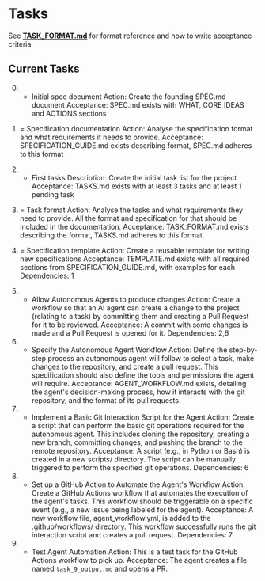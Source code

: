 # Tasks

See **[TASK_FORMAT.md](TASK_FORMAT.md)** for format reference and how to write acceptance criteria.

## Current Tasks

0) + Initial spec document
   Action: Create the founding SPEC.md document
   Acceptance: SPEC.md exists with WHAT, CORE IDEAS and ACTIONS sections

1) = Specification documentation
   Action: Analyse the specification format and what requirements it needs to provide.
   Acceptance: SPECIFICATION_GUIDE.md exists describing format, SPEC.md adheres to this format

2) + First tasks
   Description: Create the initial task list for the project
   Acceptance: TASKS.md exists with at least 3 tasks and at least 1 pending task

3) = Task format
   Action: Analyse the tasks and what requirements they need to provide. All the format and specification for that should be included in the documentation.
   Acceptance: TASK_FORMAT.md exists describing the format, TASKS.md adheres to this format

4) = Specification template
   Action: Create a reusable template for writing new specifications
   Acceptance: TEMPLATE.md exists with all required sections from SPECIFICATION_GUIDE.md, with examples for each
   Dependencies: 1

5) - Allow Autonomous Agents to produce changes
   Action: Create a workflow so that an AI agent can create a change to the project (relating to a task) by committing them and creating a Pull Request for it to be reviewed.
   Acceptance: A commit with some changes is made and a Pull Request is opened for it.
   Dependencies: 2,6

6) + Specify the Autonomous Agent Workflow
   Action: Define the step-by-step process an autonomous agent will follow to select a task, make changes to the repository, and create a pull request. This specification should also define the tools and permissions the agent will require.
   Acceptance: AGENT_WORKFLOW.md exists, detailing the agent's decision-making process, how it interacts with the git repository, and the format of its pull requests.

7) + Implement a Basic Git Interaction Script for the Agent
    Action: Create a script that can perform the basic git operations required for the autonomous agent. This includes cloning the repository, creating a new branch, committing changes, and pushing the branch to the remote repository.
    Acceptance: A script (e.g., in Python or Bash) is created in a new scripts/ directory. The script can be manually triggered to perform the specified git operations.
    Dependencies: 6

8) - Set up a GitHub Action to Automate the Agent's Workflow
    Action: Create a GitHub Actions workflow that automates the execution of the agent's tasks. This workflow should be triggerable on a specific event (e.g., a new issue being labeled for the agent).
    Acceptance: A new workflow file, agent_workflow.yml, is added to the .github/workflows/ directory. This workflow successfully runs the git interaction script and creates a pull request.
    Dependencies: 7
    
9) - Test Agent Automation
   Action: This is a test task for the GitHub Actions workflow to pick up.
   Acceptance: The agent creates a file named `task_9_output.md` and opens a PR.